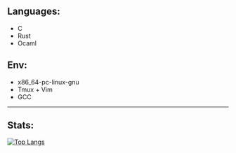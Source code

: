 ## Languages:
- C
- Rust
- Ocaml

## Env:
- x86_64-pc-linux-gnu
- Tmux + Vim
- GCC

***

## Stats:

[![Top Langs](https://github-readme-stats.vercel.app/api/top-langs/?username=lukasx999&layout=pie&langs_count=15)](https://github.com/anuraghazra/github-readme-stats)
